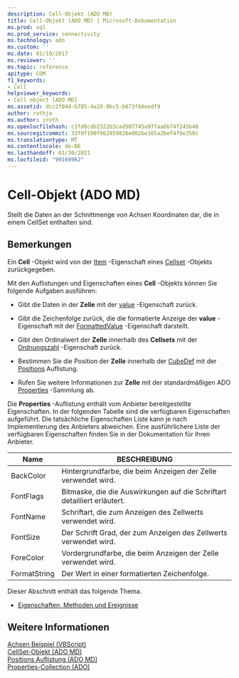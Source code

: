 ```yaml
---
description: Cell-Objekt (ADO MD)
title: Cell-Objekt (ADO MD) | Microsoft-Dokumentation
ms.prod: sql
ms.prod_service: connectivity
ms.technology: ado
ms.custom: ''
ms.date: 01/19/2017
ms.reviewer: ''
ms.topic: reference
apitype: COM
f1_keywords:
- Cell
helpviewer_keywords:
- Cell object [ADO MD]
ms.assetid: dcc2f044-b785-4a29-9bc5-b673f66eedf9
author: rothja
ms.author: jroth
ms.openlocfilehash: c1fd0cdb2322b3cad507745a97faa6b74f245b40
ms.sourcegitcommit: 33f0f190f962059826e002be165a2bef4f9e350c
ms.translationtype: MT
ms.contentlocale: de-DE
ms.lasthandoff: 01/30/2021
ms.locfileid: "99169962"
---
```

# <a name="cell-object-ado-md"></a>Cell-Objekt (ADO MD)
Stellt die Daten an der Schnittmenge von Achsen Koordinaten dar, die in einem CellSet enthalten sind.  
  
## <a name="remarks"></a>Bemerkungen  
 Ein **Cell** -Objekt wird von der [Item](./item-property-ado-md-cellset.md) -Eigenschaft eines [Cellset](./cellset-object-ado-md.md) -Objekts zurückgegeben.  
  
 Mit den Auflistungen und Eigenschaften eines **Cell** -Objekts können Sie folgende Aufgaben ausführen:  
  
-   Gibt die Daten in der **Zelle** mit der [value](./value-property-ado-md.md) -Eigenschaft zurück.  
  
-   Gibt die Zeichenfolge zurück, die die formatierte Anzeige der **value** -Eigenschaft mit der [FormattedValue](./formattedvalue-property-ado-md.md) -Eigenschaft darstellt.  
  
-   Gibt den Ordinalwert der **Zelle** innerhalb des **Cellsets** mit der [Ordnungszahl](./ordinal-property-ado-md-cell.md) -Eigenschaft zurück.  
  
-   Bestimmen Sie die Position der **Zelle** innerhalb der [CubeDef](./cubedef-object-ado-md.md) mit der [Positions](./positions-collection-ado-md.md) Auflistung.  
  
-   Rufen Sie weitere Informationen zur **Zelle** mit der standardmäßigen ADO [Properties](../ado-api/properties-collection-ado.md) -Sammlung ab.  
  
 Die **Properties** -Auflistung enthält vom Anbieter bereitgestellte Eigenschaften. In der folgenden Tabelle sind die verfügbaren Eigenschaften aufgeführt. Die tatsächliche Eigenschaften Liste kann je nach Implementierung des Anbieters abweichen. Eine ausführlichere Liste der verfügbaren Eigenschaften finden Sie in der Dokumentation für Ihren Anbieter.  
  
|Name|BESCHREIBUNG|  
|----------|-----------------|  
|BackColor|Hintergrundfarbe, die beim Anzeigen der Zelle verwendet wird.|  
|FontFlags|Bitmaske, die die Auswirkungen auf die Schriftart detailliert erläutert.|  
|FontName|Schriftart, die zum Anzeigen des Zellwerts verwendet wird.|  
|FontSize|Der Schrift Grad, der zum Anzeigen des Zellwerts verwendet wird.|  
|ForeColor|Vordergrundfarbe, die beim Anzeigen der Zelle verwendet wird.|  
|FormatString|Der Wert in einer formatierten Zeichenfolge.|  
  
 Dieser Abschnitt enthält das folgende Thema.  
  
-   [Eigenschaften, Methoden und Ereignisse](./cell-object-properties-methods-and-events.md)  
  
## <a name="see-also"></a>Weitere Informationen  
 [Achsen Beispiel (VBScript)](./axis-example-vbscript.md)   
 [CellSet-Objekt (ADO MD)](./cellset-object-ado-md.md)   
 [Positions Auflistung (ADO MD)](./positions-collection-ado-md.md)   
 [Properties-Collection (ADO)](../ado-api/properties-collection-ado.md)